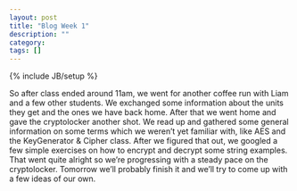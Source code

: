 ```yaml
---
layout: post
title: "Blog Week 1"
description: ""
category: 
tags: []
---
```

{% include JB/setup %}

So after class ended around 11am, we went for another coffee run with Liam and a few other students. We exchanged some information about the units they get and the ones we have back home. After that we went home and gave the cryptolocker another shot. We read up and gathered some general information on some terms which we weren’t yet familiar with, like AES and the KeyGenerator & Cipher class. After we figured that out, we googled a few simple exercises on how to encrypt and decrypt some string examples. That went quite alright so we’re progressing with a steady pace on the cryptolocker. Tomorrow we’ll probably finish it and we’ll try to come up with a few ideas of our own.
